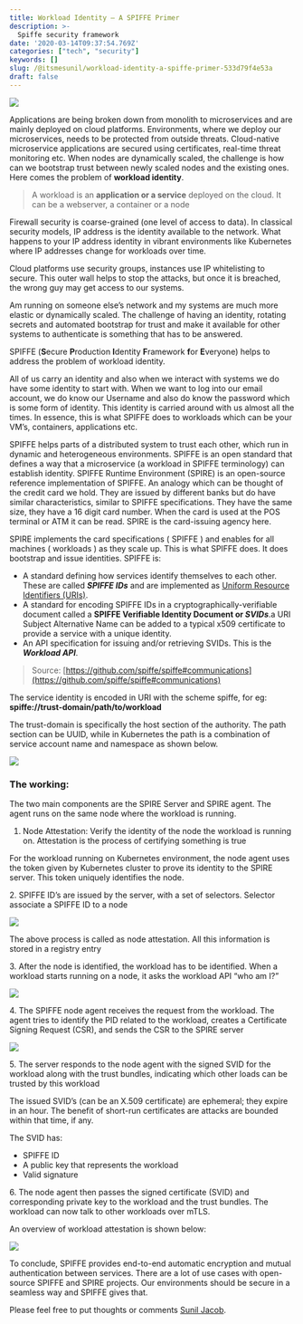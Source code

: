 ```yaml
---
title: Workload Identity — A SPIFFE Primer
description: >-
  Spiffe security framework
date: '2020-03-14T09:37:54.769Z'
categories: ["tech", "security"]
keywords: []
slug: /@itsmesunil/workload-identity-a-spiffe-primer-533d79f4e53a
draft: false
---
```


![](/img/lock.jpg)

Applications are being broken down from monolith to microservices and are mainly deployed on cloud platforms. Environments, where we deploy our microservices, needs to be protected from outside threats. Cloud-native microservice applications are secured using certificates, real-time threat monitoring etc. When nodes are dynamically scaled, the challenge is how can we bootstrap trust between newly scaled nodes and the existing ones. Here comes the problem of **workload identity**.

> A workload is an **application or a service** deployed on the cloud. It can be a webserver, a container or a node

Firewall security is coarse-grained (one level of access to data). In classical security models, IP address is the identity available to the network. What happens to your IP address identity in vibrant environments like Kubernetes where IP addresses change for workloads over time.

Cloud platforms use security groups, instances use IP whitelisting to secure. This outer wall helps to stop the attacks, but once it is breached, the wrong guy may get access to our systems.

Am running on someone else’s network and my systems are much more elastic or dynamically scaled. The challenge of having an identity, rotating secrets and automated bootstrap for trust and make it available for other systems to authenticate is something that has to be answered.

SPIFFE (**S**ecure **P**roduction **I**dentity **F**ramework **f**or **E**veryone) helps to address the problem of workload identity.

All of us carry an identity and also when we interact with systems we do have some identity to start with. When we want to log into our email account, we do know our Username and also do know the password which is some form of identity. This identity is carried around with us almost all the times. In essence, this is what SPIFFE does to workloads which can be your VM’s, containers, applications etc.

SPIFFE helps parts of a distributed system to trust each other, which run in dynamic and heterogeneous environments. SPIFFE is an open standard that defines a way that a microservice (a workload in SPIFFE terminology) can establish identity. SPIFFE Runtime Environment (SPIRE) is an open-source reference implementation of SPIFFE. An analogy which can be thought of the credit card we hold. They are issued by different banks but do have similar characteristics, similar to SPIFFE specifications. They have the same size, they have a 16 digit card number. When the card is used at the POS terminal or ATM it can be read. SPIRE is the card-issuing agency here.

SPIRE implements the card specifications ( SPIFFE ) and enables for all machines ( workloads ) as they scale up. This is what SPIFFE does. It does bootstrap and issue identities. SPIFFE is:

*   A standard defining how services identify themselves to each other. These are called **_SPIFFE IDs_** and are implemented as [Uniform Resource Identifiers (URIs)](https://en.wikipedia.org/wiki/Uniform_Resource_Identifier).
*   A standard for encoding SPIFFE IDs in a cryptographically-verifiable document called a **SPIFFE Verifiable Identity Document or _SVIDs_**.a URI Subject Alternative Name can be added to a typical x509 certificate to provide a service with a unique identity.
*   An API specification for issuing and/or retrieving SVIDs. This is the **_Workload API_**.

> Source: [https://github.com/spiffe/spiffe#communications](https://github.com/spiffe/spiffe#communications)

The service identity is encoded in URI with the scheme spiffe, for eg: **spiffe://trust-domain/path/to/workload**

The trust-domain is specifically the host section of the authority. The path section can be UUID, while in Kubernetes the path is a combination of service account name and namespace as shown below.

![](/img/mtls.png)

### The working:

The two main components are the SPIRE Server and SPIRE agent. The agent runs on the same node where the workload is running.

1.  Node Attestation: Verify the identity of the node the workload is running on. Attestation is the process of certifying something is true

For the workload running on Kubernetes environment, the node agent uses the token given by Kubernetes cluster to prove its identity to the SPIRE server. This token uniquely identifies the node.

2\. SPIFFE ID’s are issued by the server, with a set of selectors. Selector associate a SPIFFE ID to a node

![](/img/spiffe.png)

The above process is called as node attestation. All this information is stored in a registry entry

3\. After the node is identified, the workload has to be identified. When a workload starts running on a node, it asks the workload API “who am I?”

![](/img/workload_attestation.png)

4\. The SPIFFE node agent receives the request from the workload. The agent tries to identify the PID related to the workload, creates a Certificate Signing Request (CSR), and sends the CSR to the SPIRE server

![](/img/svid.png)

5\. The server responds to the node agent with the signed SVID for the workload along with the trust bundles, indicating which other loads can be trusted by this workload

The issued SVID’s (can be an X.509 certificate) are ephemeral; they expire in an hour. The benefit of short-run certificates are attacks are bounded within that time, if any.

The SVID has:

*   SPIFFE ID
*   A public key that represents the workload
*   Valid signature

6\. The node agent then passes the signed certificate (SVID) and corresponding private key to the workload and the trust bundles. The workload can now talk to other workloads over mTLS.

An overview of workload attestation is shown below:

![](/img/spire.png)

To conclude, SPIFFE provides end-to-end automatic encryption and mutual authentication between services. There are a lot of use cases with open-source SPIFFE and SPIRE projects. Our environments should be secure in a seamless way and SPIFFE gives that.

Please feel free to put thoughts or comments [Sunil Jacob](https://medium.com/u/7d5c1c8a35bd).